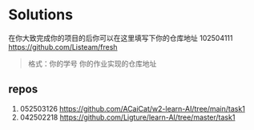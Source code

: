 # Solutions

在你大致完成你的项目的后你可以在这里填写下你的仓库地址
102504111 https://github.com/Listeam/fresh
> 格式：你的学号 你的作业实现的仓库地址

## repos
1. 052503126 https://github.com/ACaiCat/w2-learn-AI/tree/main/task1
2. 042502218 https://github.com/Ligture/learn-AI/tree/master/task1
